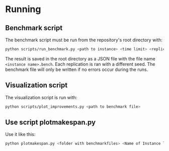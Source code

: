 # Running

## Benchmark script
The benchmark script must be run from the repository's root directory with:
```bash
python scripts/run_benchmark.py <path to instance> <time limit> <replications>
```
The result is saved in the root directory as a JSON file with the file name `<instance name>.bench`.
Each replication is ran with a different seed.
The benchmark file will only be written if no errors occur during the runs.


## Visualization script
The visualization script is run with:
```bash
python scripts/plot_improvements.py <path to benchmark file>
```
## Use script plotmakespan.py
Use it like this:

```bash
python plotmakespan.py <folder with benchmarkfiles> <Name of Instance like "X58_3">
```
